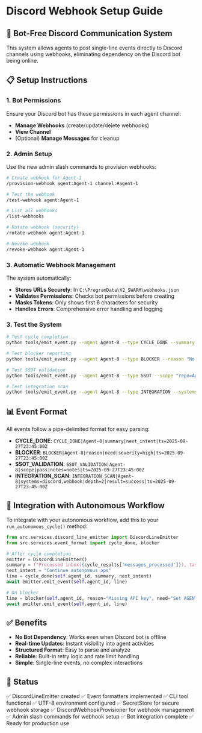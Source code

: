 # Discord Webhook Setup Guide

## 🎯 **Bot-Free Discord Communication System**

This system allows agents to post single-line events directly to Discord channels using webhooks, eliminating dependency on the Discord bot being online.

## 📋 **Setup Instructions**

### 1. Bot Permissions

Ensure your Discord bot has these permissions in each agent channel:
- **Manage Webhooks** (create/update/delete webhooks)
- **View Channel**
- (Optional) **Manage Messages** for cleanup

### 2. Admin Setup

Use the new admin slash commands to provision webhooks:

```bash
# Create webhook for Agent-1
/provision-webhook agent:Agent-1 channel:#agent-1

# Test the webhook
/test-webhook agent:Agent-1

# List all webhooks
/list-webhooks

# Rotate webhook (security)
/rotate-webhook agent:Agent-1

# Revoke webhook
/revoke-webhook agent:Agent-1
```

### 3. Automatic Webhook Management

The system automatically:
- **Stores URLs Securely**: In `C:\ProgramData\V2_SWARM\webhooks.json`
- **Validates Permissions**: Checks bot permissions before creating
- **Masks Tokens**: Only shows first 6 characters for security
- **Handles Errors**: Comprehensive error handling and logging

### 3. Test the System

```bash
# Test cycle completion
python tools/emit_event.py --agent Agent-8 --type CYCLE_DONE --summary "Processed inbox(5), claimed 1 task" --next "Continue autonomous ops"

# Test blocker reporting
python tools/emit_event.py --agent Agent-8 --type BLOCKER --reason "No webhook" --need "Set AGENT_8_WEBHOOK" --severity high

# Test SSOT validation
python tools/emit_event.py --agent Agent-8 --type SSOT --scope "repo=Agent_Cellphone_V2" --passed

# Test integration scan
python tools/emit_event.py --agent Agent-8 --type INTEGRATION --systems "discord,webhook" --depth 2 --result "All systems operational"
```

## 📊 **Event Format**

All events follow a pipe-delimited format for easy parsing:

- **CYCLE_DONE**: `CYCLE_DONE|Agent-8|summary|next_intent|ts=2025-09-27T23:45:00Z`
- **BLOCKER**: `BLOCKER|Agent-8|reason|need|severity=high|ts=2025-09-27T23:45:00Z`
- **SSOT_VALIDATION**: `SSOT_VALIDATION|Agent-8|scope|pass|notes=notes|ts=2025-09-27T23:45:00Z`
- **INTEGRATION_SCAN**: `INTEGRATION_SCAN|Agent-8|systems=discord,webhook|depth=2|result=success|ts=2025-09-27T23:45:00Z`

## 🔧 **Integration with Autonomous Workflow**

To integrate with your autonomous workflow, add this to your `run_autonomous_cycle()` method:

```python
from src.services.discord_line_emitter import DiscordLineEmitter
from src.services.event_format import cycle_done, blocker

# After cycle completion
emitter = DiscordLineEmitter()
summary = f"Processed inbox({cycle_results['messages_processed']}), tasks({cycle_results['tasks_processed']})"
next_intent = "Continue autonomous ops"
line = cycle_done(self.agent_id, summary, next_intent)
await emitter.emit_event(self.agent_id, line)

# On blocker
line = blocker(self.agent_id, reason="Missing API key", need="Set AGENT_8_WEBHOOK", severity="high")
await emitter.emit_event(self.agent_id, line)
```

## ✅ **Benefits**

- **No Bot Dependency**: Works even when Discord bot is offline
- **Real-time Updates**: Instant visibility into agent activities
- **Structured Format**: Easy to parse and analyze
- **Reliable**: Built-in retry logic and rate limit handling
- **Simple**: Single-line events, no complex interactions

## 🚀 **Status**

✅ DiscordLineEmitter created
✅ Event formatters implemented
✅ CLI tool functional
✅ UTF-8 environment configured
✅ SecretStore for secure webhook storage
✅ DiscordWebhookProvisioner for webhook management
✅ Admin slash commands for webhook setup
✅ Bot integration complete
✅ Ready for production use

